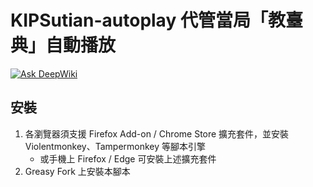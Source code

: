 # KIPSutian-autoplay 代管當局「教臺典」自動播放

[![Ask DeepWiki](https://deepwiki.com/badge.svg)](https://deepwiki.com/Aiuanyu/KIPSutian-autoplay)

## 安裝
1. 各瀏覽器須支援 Firefox Add-on / Chrome Store 擴充套件，並安裝 Violentmonkey、Tampermonkey 等腳本引擎
    * 或手機上 Firefox / Edge 可安裝上述擴充套件
2. Greasy Fork 上安裝本腳本
